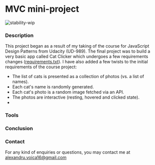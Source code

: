 # MVC mini-project
![stability-wip](https://img.shields.io/badge/stability-work_in_progress-lightgrey.svg?longCache=true&style=flat-square)

### Description
This project began as a result of my taking of the course for JavaScript Design Patterns from Udacity (UD-989). The final project was to build a very basic app called Cat Clicker which undergoes a few requirements changes ([requirements.txt](https://github.com/AlexandruVoica/cat-clicker-premium/blob/master/requirements.txt)). I have also added a few twists to the initial requirements of the course project:
  - The list of cats is presented as a collection of photos (vs. a list of names).
  - Each cat's name is randomly generated.
  - Each cat's photo is a random image fetched via an API.
  - The photos are interactive (resting, hovered and clicked state).
  -

### Tools


### Conclusion

### Contact
For any kind of enquiries or questions, you may contact me at alexandru.voica16@gmail.com